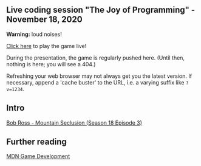## Live coding session "The Joy of Programming" - November 18, 2020

__Warning:__ loud noises!

[Click here](2020-11-18/yars.html)
to play the game live!

During the presentation, the game is regularly pushed here.
(Until then, nothing is here; you will see a 404.)

Refreshing your web browser may not always get you the latest version.
If necessary, append a 'cache buster' to the URL,
i.e. a varying suffix like `?v=1234`.

## Intro

[Bob Ross - Mountain Seclusion (Season 18 Episode 3)](https://www.youtube.com/watch?v=EBZKuVbRY54)

## Further reading

[MDN Game Development](https://developer.mozilla.org/en-US/docs/Games)
